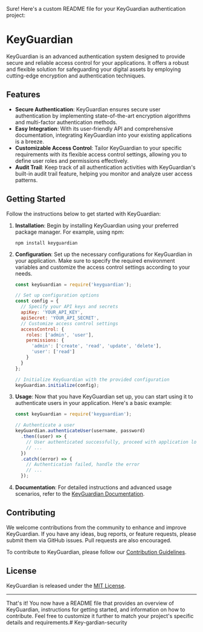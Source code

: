 Sure! Here's a custom README file for your KeyGuardian authentication project:

# KeyGuardian

KeyGuardian is an advanced authentication system designed to provide secure and reliable access control for your applications. It offers a robust and flexible solution for safeguarding your digital assets by employing cutting-edge encryption and authentication techniques.

## Features

- **Secure Authentication**: KeyGuardian ensures secure user authentication by implementing state-of-the-art encryption algorithms and multi-factor authentication methods.
- **Easy Integration**: With its user-friendly API and comprehensive documentation, integrating KeyGuardian into your existing applications is a breeze.
- **Customizable Access Control**: Tailor KeyGuardian to your specific requirements with its flexible access control settings, allowing you to define user roles and permissions effectively.
- **Audit Trail**: Keep track of all authentication activities with KeyGuardian's built-in audit trail feature, helping you monitor and analyze user access patterns.

## Getting Started

Follow the instructions below to get started with KeyGuardian:

1. **Installation**: Begin by installing KeyGuardian using your preferred package manager. For example, using npm:

   ```shell
   npm install keyguardian
   ```

2. **Configuration**: Set up the necessary configurations for KeyGuardian in your application. Make sure to specify the required environment variables and customize the access control settings according to your needs.

   ```javascript
   const keyGuardian = require('keyguardian');

   // Set up configuration options
   const config = {
     // Specify your API keys and secrets
     apiKey: 'YOUR_API_KEY',
     apiSecret: 'YOUR_API_SECRET',
     // Customize access control settings
     accessControl: {
       roles: ['admin', 'user'],
       permissions: {
         'admin': ['create', 'read', 'update', 'delete'],
         'user': ['read']
       }
     }
   };

   // Initialize KeyGuardian with the provided configuration
   keyGuardian.initialize(config);
   ```

3. **Usage**: Now that you have KeyGuardian set up, you can start using it to authenticate users in your application. Here's a basic example:

   ```javascript
   const keyGuardian = require('keyguardian');

   // Authenticate a user
   keyGuardian.authenticateUser(username, password)
     .then((user) => {
       // User authenticated successfully, proceed with application logic
       // ...
     })
     .catch((error) => {
       // Authentication failed, handle the error
       // ...
     });
   ```

4. **Documentation**: For detailed instructions and advanced usage scenarios, refer to the [KeyGuardian Documentation](https://docs.keyguardian.com).

## Contributing

We welcome contributions from the community to enhance and improve KeyGuardian. If you have any ideas, bug reports, or feature requests, please submit them via GitHub issues. Pull requests are also encouraged.

To contribute to KeyGuardian, please follow our [Contribution Guidelines](CONTRIBUTING.md).

## License

KeyGuardian is released under the [MIT License](LICENSE).

---

That's it! You now have a README file that provides an overview of KeyGuardian, instructions for getting started, and information on how to contribute. Feel free to customize it further to match your project's specific details and requirements.# Key-gardian-security
